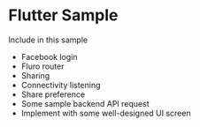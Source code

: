 # Flutter Sample

Include in this sample

* Facebook login
* Fluro router
* Sharing
* Connectivity listening
* Share preference
* Some sample backend API request
* Implement with some well-designed UI screen
